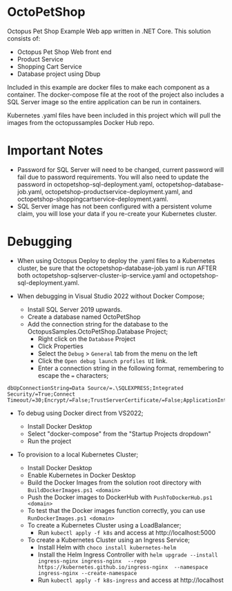 # OctoPetShop
Octopus Pet Shop Example Web app written in .NET Core.  This solution consists of:
 - Octopus Pet Shop Web front end
 - Product Service
 - Shopping Cart Service
 - Database project using Dbup

 Included in this example are docker files to make each component as a container.  The docker-compose file at the root of the project also includes a SQL Server image so the entire application can be run in containers.  

 Kubernetes .yaml files have been included in this project which will pull the images from the octopussamples Docker Hub repo.

# Important Notes
- Password for SQL Server will need to be changed, current password will fail due to password requirements.  You will also need to update the password in octopetshop-sql-deployment.yaml, octopetshop-database-job.yaml, octopetshop-productservice-deployment.yaml, and octopetshop-shoppingcartservice-deployment.yaml.
- SQL Server image has not been configured with a persistent volume claim, you will lose your data if you re-create your Kubernetes cluster.

# Debugging
- When using Octopus Deploy to deploy the .yaml files to a Kubernetes cluster, be sure that the octopetshop-database-job.yaml is run AFTER both octopetshop-sqlserver-cluster-ip-service.yaml and octopetshop-sql-deployment.yaml.
- When debugging in Visual Studio 2022 without Docker Compose;

    - Install SQL Server 2019 upwards.
    - Create a database named OctoPetShop
    - Add the connection string for the database to the OctopusSamples.OctoPetShop.Database Project;
        - Right click on the `Database` Project
        - Click Properties
        - Select the `Debug` > `General` tab from the menu on the left
        - Click the `Open debug launch profiles UI` link.
        - Enter a connection string in the following format, remembering to escape the `=` characters;

```
dbUpConnectionString=Data Source/=.\SQLEXPRESS;Integrated Security/=True;Connect Timeout/=30;Encrypt/=False;TrustServerCertificate/=False;ApplicationIntent/=ReadWrite;MultiSubnetFailover/=False;Database/=OctoPetShop
```

- To debug using Docker direct from VS2022;
    - Install Docker Desktop
    - Select "docker-compose" from the "Startup Projects dropdown"
    - Run the project

- To provision to a local Kubernetes Cluster;
    - Install Docker Desktop
    - Enable Kubernetes in Docker Desktop
    - Build the Docker Images from the solution root directory with `BuildDockerImages.ps1 <domain>`
    - Push the Docker images to DockerHub with `PushToDockerHub.ps1 <domain>`
    - To test that the Docker images function correctly, you can use `RunDockerImages.ps1 <domain>`
    - To create a Kubernetes Cluster using a LoadBalancer;
        - Run `kubectl apply -f k8s` and access at http://localhost:5000
    - To create a Kubernetes Cluster using an Ingress Service;
        - Install Helm with `choco install kubernetes-helm`
        - Install the Helm Ingress Controller with `helm upgrade --install ingress-nginx ingress-nginx  --repo https://kubernetes.github.io/ingress-nginx  --namespace ingress-nginx --create-namespace`
        - Run `kubectl apply -f k8s-ingress` and access at http://localhost

